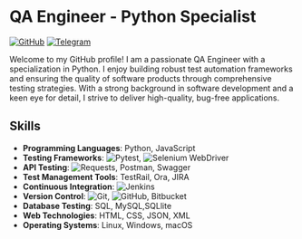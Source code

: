 # QA Engineer - Python Specialist

[![GitHub](https://img.shields.io/badge/GitHub-Follow-green.svg)](https://github.com/vladimirqw1221)
[![Telegram](https://img.shields.io/badge/Telegram-Connect-blue.svg)](https://t.me/valdimirshe)

Welcome to my GitHub profile! I am a passionate QA Engineer with a specialization in Python. I enjoy building robust test automation frameworks and ensuring the quality of software products through comprehensive testing strategies. With a strong background in software development and a keen eye for detail, I strive to deliver high-quality, bug-free applications.

## Skills

- **Programming Languages**: Python, JavaScript
- **Testing Frameworks**: ![Pytest](https://img.shields.io/badge/Pytest-%E2%9C%94-336791.svg), ![Selenium WebDriver](https://img.shields.io/badge/Selenium%20WebDriver-%E2%9C%94-43B02A.svg)
- **API Testing**: ![Requests](https://img.shields.io/badge/Requests-%E2%9C%94-FF5733.svg), Postman, Swagger
- **Test Management Tools**: TestRail, Ora, JIRA
- **Continuous Integration**: ![Jenkins](https://img.shields.io/badge/Jenkins-%E2%9C%94-D24939.svg)
- **Version Control**: ![Git](<img src="https://cdn.jsdelivr.net/gh/devicons/devicon/icons/git/git-plain.svg" />
          ), ![GitHub](https://img.shields.io/badge/GitHub-%E2%9C%94-181717.svg), Bitbucket
- **Database Testing**: SQL, MySQL,SQLlite
- **Web Technologies**: HTML, CSS, JSON, XML
- **Operating Systems**: Linux, Windows, macOS

<!--
**vladimirqw1221/vladimirqw1221** is a ✨ _special_ ✨ repository because its `README.md` (this file) appears on your GitHub profile.

Here are some ideas to get you started:

- 🔭 I’m currently working on ...
- 🌱 I’m currently learning ...
- 👯 I’m looking to collaborate on ...
- 🤔 I’m looking for help with ...
- 💬 Ask me about ...
- 📫 How to reach me: ...
- 😄 Pronouns: ...
- ⚡ Fun fact: ...
-->
